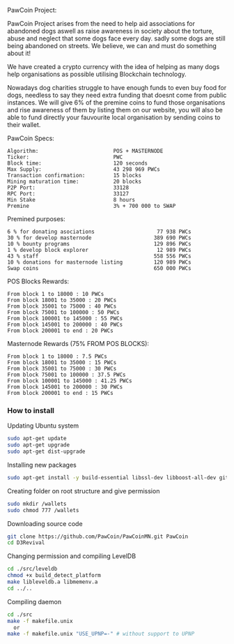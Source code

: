 PawCoin Project:

PawCoin Project arises from the need to help aid associations for abandoned dogs aswell as raise awareness in society about the torture, abuse and neglect that some dogs face every day. sadly some dogs are still being abandoned on streets. We believe, we can and must do something about it!

We have created a crypto currency with the idea of helping as many dogs help organisations as possible utilising Blockchain technology.

Nowadays dog charities struggle to have enough funds to even buy food for dogs, needless to say they need extra funding that doesnt come from public instances. We will give 6% of the premine coins to fund those organisations and rise awareness of them by listing them on our website, you will also be able to fund directly your fauvourite local organisation by sending coins to their wallet.

PawCoin Specs:

    Algorithm:                        POS + MASTERNODE
    Ticker:                           PWC
    Block time:                       120 seconds
    Max Supply:                       43 298 969 PWCs
    Transaction confirmation:         15 blocks
    Mining maturation time:           20 blocks
    P2P Port:                         33128
    RPC Port:                         33127
    Min Stake                         8 hours
    Premine                           3% + 700 000 to SWAP


Premined purposes:

    6 % for donating asociations                    77 938 PWCs
    30 % for develop masternode                    389 690 PWCs
    10 % bounty programs                           129 896 PWCs
    1 % develop block explorer                      12 989 PWCs
    43 % staff                                     558 556 PWCs
    10 % donations for masternode listing          120 989 PWCs
    Swap coins                                     650 000 PWCs


POS Blocks Rewards:

    From block 1 to 18000 : 10 PWCs
    From block 18001 to 35000 : 20 PWCs
    From block 35001 to 75000 : 40 PWCs
    From block 75001 to 100000 : 50 PWCs
    From block 100001 to 145000 : 55 PWCs
    From block 145001 to 200000 : 40 PWCs
    From block 200001 to end : 20 PWCs


Masternode Rewards (75% FROM POS BLOCKS):

    From block 1 to 18000 : 7.5 PWCs
    From block 18001 to 35000 : 15 PWCs
    From block 35001 to 75000 : 30 PWCs
    From block 75001 to 100000 : 37.5 PWCs
    From block 100001 to 145000 : 41.25 PWCs
    From block 145001 to 200000 : 30 PWCs
    From block 200001 to end : 15 PWCs
### How to install

Updating Ubuntu system
```sh
sudo apt-get update
sudo apt-get upgrade
sudo apt-get dist-upgrade
```

Installing new packages
```sh
sudo apt-get install -y build-essential libssl-dev libboost-all-dev git libdb5.3++-dev libminiupnpc-dev screen
```

Creating folder on root structure and give permission
```sh
sudo mkdir /wallets
sudo chmod 777 /wallets
```

Downloading source code
```sh
git clone https://github.com/PawCoin/PawCoinMN.git PawCoin
cd D3Revival
```

Changing permission and compiling LevelDB
```sh
cd ./src/leveldb
chmod +x build_detect_platform
make libleveldb.a libmemenv.a
cd ../..
```

Compiling daemon
```sh
cd ./src
make -f makefile.unix
  or
make -f makefile.unix "USE_UPNP=-" # without support to UPNP
```
